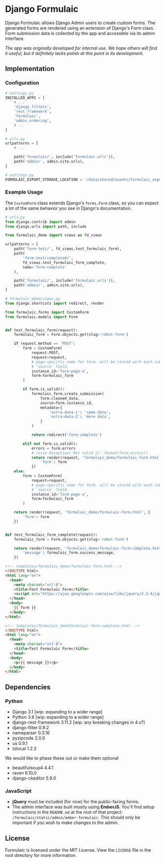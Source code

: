 # Django Formulaic

Django Formulaic allows Django Admin users to create custom forms.  The generated forms
are rendered using an extension of Django's Form class.  Form submission data is
collected by the app and accessible via its admin interface.

_The app was originally developed for internal use.  We hope others will find it useful,
but it definitely lacks polish at this point in its development._

## Implementation

### Configuration

```python
# settings.py
INSTALLED_APPS = [
    # ...
    'django_filters',
    'rest_framework',
    'formulaic',
    'admin_ordering',
    # ...
]
```

```python
# urls.py
urlpatterns = [
    # ...

    path('formulaic/', include('formulaic.urls')),
    path('admin/', admin.site.urls),
]
```

```python
# settings.py
FORMULAIC_EXPORT_STORAGE_LOCATION = '/data/shared/assets/formulaic_exports'
```

### Example Usage

The `CustomForm` class extends Django's `forms.Form` class, so you can expect a lot of the same behavior you see in Django's documentation.

```python
# urls.py
from django.contrib import admin
from django.urls import path, include

from formulaic_demo import views as fd_views

urlpatterns = [
    path('form-test/', fd_views.test_formulaic_form),
    path(
        'form-test/completed/',
        fd_views.test_formulaic_form_complete,
        name='form-complete'
    ),

    path('formulaic/', include('formulaic.urls')),
    path('admin/', admin.site.urls),
]
```

```python
# formulaic_demo/views.py
from django.shortcuts import redirect, render

from formulaic.forms import CustomForm
from formulaic.models import Form


def test_formulaic_form(request):
    formulaic_form = Form.objects.get(slug='robot-form')

    if request.method == 'POST':
        form = CustomForm(
            request.POST,
            request=request,
            # page-specific name for form. will be stored with each submission in the
            # `source` field.
            instance_id='form-page-a',
            form=formulaic_form
        )

        if form.is_valid():
            formulaic_form.create_submission(
                form.cleaned_data,
                source=form.instance_id,
                metadata={
                    'extra-data-1': 'some data',
                    'extra-data-2': 'more data',
                }
            )

            return redirect('form-complete')

        elif not form.is_valid():
            errors = form.errors
            # raise Exception('Not valid {}'.format(form.errors))
            return render(request, 'formulaic_demo/formulaic-form.html', {
                'form': form
            })
    else:
        form = CustomForm(
            request=request,
            # page-specific name for form. will be stored with each submission in the
            # `source` field.
            instance_id='form-page-a',
            form=formulaic_form
        )

    return render(request, 'formulaic_demo/formulaic-form.html', {
        'form': form
    })


def test_formulaic_form_complete(request):
    formulaic_form = Form.objects.get(slug='robot-form')

    return render(request, 'formulaic_demo/formulaic-form-complete.html', {
        'message': formulaic_form.success_message,
    })

```

```html
<!-- templates/formulaic_demo/formulaic-form.html -->
<!DOCTYPE html>
<html lang="en">
  <head>
    <meta charset="utf-8">
    <title>Test Formulaic Form</title>
    <script src="https://ajax.googleapis.com/ajax/libs/jquery/2.2.4/jquery.min.js"></script>
  </head>
  <body>
    {{ form }}
  </body>
</html>

```

```html
<!-- templates/formulaic_demoformulaic-form-complete.html -->
<!DOCTYPE html>
<html lang="en">
  <head>
    <meta charset="utf-8">
    <title>Test Formulaic Form</title>
  </head>
  <body>
    <p>{{ message }}</p>
  </body>
</html>


```

## Dependencies

### Python

- Django 3.1 [wip: expanding to a wider range]
- Python 3.8 [wip: expanding to a wider range]
- django-rest-framework 3.11.2 [wip: any breaking changes in 4.x?]
- django-filter 0.9.2
- nameparser 0.3.16
- pyzipcode 2.0.0
- us 0.9.1
- tzlocal 1.2.2

We would like to phase these out or make them optional

- beautifulsoup4 4.4.1
- raven 6.10.0
- django-ckeditor 5.9.0

### JavaScript

- **jQuery** must be included (for now) for the public-facing forms.
- The admin interface was built mostly using **EmberJS**.  You'll find setup instructions in the `README.md` at the root of that project: `/formulaic/static/admin/ember-formulaic`. This should only be important if you wish to make changes to the admin.

## License

Formulaic is licensed under the MIT License.  View the `LICENSE` file in the root directory for more information.
